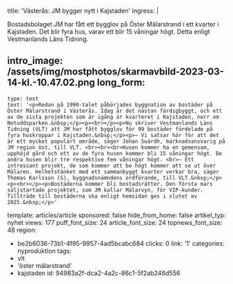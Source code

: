 title: 'Västerås: JM bygger nytt i Kajstaden'
ingress: |
  <p>Bostadsbolaget JM har fått ett bygglov på Öster Mälarstrand i ett kvarter i Kajstaden. Det blir fyra hus, varav ett blir 15 våningar högt. Detta enligt Vestmanlands Läns Tidning.
  </p>
  
intro_image: /assets/img/mostphotos/skarmavbild-2023-03-14-kl.-10.47.02.png
long_form:
  -
    type: text
    text: '<p>Redan på 1990-talet påbörjades byggnation av bostäder på Öster Mälarstrand i Västerås. Idag är det nästan färdigbyggt, och ett av de sista projekten som är igång är kvarteret i Kajstaden, norr om Notuddsparken.&nbsp;</p><p><br></p><p>Nu skriver Vestmanlands Läns Tidning (VLT) att JM har fått bygglov för 99 bostäder fördelade på fyra huskroppar i Kajstaden.&nbsp;</p><p>– Vi satsar här för att det är ett mycket populärt område, säger Johan Swärdh, marknadsansvarig på JM region öst, till VLT. <br><br><br>Husen kommer ha en gemensam, upphöjd gård och ett av de fyra husen kommer bli 15 våningar högt. De andra husen blir tre respektive fem våningar högt. <br>– Ett intressant projekt, de som kommer att bo högt kommer att se ut över Mälaren. Helhetstänket med ett sammanbyggt kvarter verkar bra, säger Thomas Karlsson (S), byggnadsnämndens ordförande, till VLT.&nbsp;</p><p><br></p><p>Bostäderna kommer bli bostadsrätter. Den första mars säljstartade projektet, som JM kallar Mälarvyn, för VIP-kunder. Tillträde till bostäderna ska enligt hemsidan ges i slutet av 2025.&nbsp;</p>'
template: articles/article
sponsored: false
hide_from_home: false
artikel_typ: nyhet
views: 177
puff_font_size: 24
article_font_size: 24
topnews_font_size: 48
region:
  - be2b6036-73b1-4f95-9957-4ad5bcabc684
clicks: 0
link: '1'
categories: nyproduktion
tags:
  - vlt
  - 'öster mälarstrand'
  - kajstaden
id: 94983a2f-dca2-4a2c-86c1-5f2ab246d556
